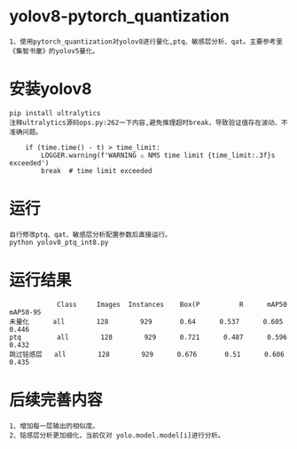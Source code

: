 # yolov8-pytorch_quantization

    1、使用pytorch_quantization对yolov8进行量化,ptq、敏感层分析、qat。主要参考里 
    《集智书童》的yolov5量化。

# 安装yolov8

    pip install ultralytics
    注释ultralytics源码ops.py:262一下内容,避免推理超时break，导致验证值存在波动、不准确问题。
```
    if (time.time() - t) > time_limit:
        LOGGER.warning(f'WARNING ⚠️ NMS time limit {time_limit:.3f}s exceeded')
        break  # time limit exceeded
```

# 运行

    自行修改ptq、qat、敏感层分析配置参数后直接运行。
    python yolov8_ptq_int8.py

# 运行结果

                Class     Images  Instances    Box(P          R      mAP50    mAP50-95
    未量化      all        128        929       0.64      0.537      0.605      0.446
    ptq         all        128        929      0.721      0.487      0.596      0.432
    跳过铭感层   all        128        929      0.676       0.51      0.606      0.435

# 后续完善内容

    1、增加每一层输出的相似度。
    2、铭感层分析更加细化，当前仅对 yolo.model.model[i]进行分析。
    
